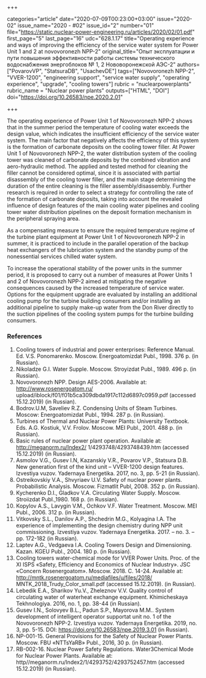 +++

categories="article"
date="2020-07-09T00:23:00+03:00"
issue="2020-02"
issue_name="2020 - #02"
issue_id="2"
number="01"
file="https://static.nuclear-power-engineering.ru/articles/2020/02/01.pdf"
first_page="5"
last_page="16"
udc="628.1.17"
title="Operating experience and ways of improving the efficiency of the service water system for Power Unit 1 and 2 at novovoronezh NPP-2"
original_title="Опыт эксплуатации и пути повышения эффективности работы системы технического водоснабжения энергоблоков № 1, 2 Нововоронежской АЭС-2"
authors=["PovarovVP", "StatsuraDB", "UsachevDE"]
tags=["Novovoronezh NPP-2", "VVER-1200", "engineering support", "service water supply", "operating experience", "upgrade", "cooling towers"]
rubric = "nuclearpowerplants"
rubric_name = "Nuclear power plants"
outputs=["HTML", "DOI"]
doi="https://doi.org/10.26583/npe.2020.2.01"

+++

The operating experience of Power Unit 1 of Novovoronezh NPP-2 shows that in the summer period the temperature of cooling water exceeds the design value, which indicates the insufficient efficiency of the service water system. The main factor that negatively affects the efficiency of this system is the formation of carbonate deposits on the cooling tower filler. At Power Unit 1 of Novovoronezh NPP-2, the water distribution system of the cooling tower was cleaned of carbonate deposits by the combined vibration and aero-hydraulic method. The applied and tested method for cleaning the filler cannot be considered optimal, since it is associated with partial disassembly of the cooling tower filler, and the main stage determining the duration of the entire cleaning is the filler assembly/disassembly. Further research is required in order to select a strategy for controlling the rate of the formation of carbonate deposits, taking into account the revealed influence of design features of the main cooling water pipelines and cooling tower water distribution pipelines on the deposit formation mechanism in the peripheral spraying area. 

As a compensating measure to ensure the required temperature regime of the turbine plant equipment at Power Unit 1 of Novovoronezh NPP-2 in summer, it is practiced to include in the parallel operation of the backup heat exchangers of the lubrication system and the standby pump of the nonessential services chilled water system. 

To increase the operational stability of the power units in the summer period, it is proposed to carry out a number of measures at Power Units 1 and 2 of Novovoronezh NPP-2 aimed at mitigating the negative consequences caused by the increased temperature of service water. Options for the equipment upgrade are evaluated by installing an additional cooling pump for the turbine building consumers and/or installing an additional pipeline to supply make-up water from the Don River directly to the suction pipelines of the cooling system pumps for the turbine building consumers.

### References

1. Cooling towers of industrial and power enterprises: Reference Manual. Ed. V.S. Ponomarenko. Moscow. Energoatomizdat Publ., 1998. 376 p. (in Russian). 
2. Nikoladze G.I. Water Supple. Moscow. Stroyizdat Publ., 1989. 496 p. (in Russian). 
3. Novovoronezh NPP. Design AES-2006. Available at:  http://www.rosenergoatom.ru/ upload/iblock/f01/f01b5ca309dbda1917c112d6897c0959.pdf (accessed 15.12.2019) (in Russian). 
4. Bodrov.U.M, Saveliev R.Z. Condensing Units of Steam Turbines. Moscow: Energoatomizdat Publ., 1994. 287 p. (in Russian). 
5. Turbines of Thermal and Nuclear Power Plants: University Textbook. Eds. A.G. Kostiuk, V.V. Frolov. Moscow. MEI Publ., 2001. 488 p. (in Russian). 
6. Basic rules of nuclear power plant operation. Available at: http://meganorm.ru/Index2/ 1/4293748/4293748439.htm (accessed 15.12.2019) (in Russian). 
7. Asmolov V.G., Gusev I.N, Kazanskiy V.R., Povarov V.P., Statsura D.B. New generation first of the kind unit – VVER-1200 design features. Izvestiya vuzov. Yadernaya Energetika. 2017, no. 3, pp. 5-21 (in Russian). 
8. Ostreikovskiy V.A., Shvyriaev U.V. Safety of nuclear power plants. Probabilistic Analysis. Moscow. Fizmatlit Publ, 2008. 352 p. (in Russian). 
9. Kycherenko D.I., Gladkov V.A. Circulating Water Supply. Moscow. Stroiizdat Publ.,1980. 168 p. (in Russian). 
10. Kopylov A.S., Lavygin V.M., Ochkov V.F. Water Treatment. Moscow. MEI Publ., 2006. 312 p. (in Russian). 
11. Vitkovsky S.L., Danilov A.P., Shchedrin M.G., Kolyagina I.A. The experience of implementing the design chemistry during NPP unit commissioning. Izvestiya vuzov. Yadernaya Energetika. 2017. – no. 3. – pp. 172-182 (in Russian). 
12. Laptev A.G., Vedgaeva I.A. Cooling Towers Design and Dimensioning. Kazan. KGEU Publ., 2004. 180 p. (in Russian). 
13. Cooling towers water-chemical mode for VVER Power Units. Proc. of the XI ISPS «Safety, Efficiency and Economics of Nuclear Industry». JSC «Concern Rosenergoatom». Moscow. 2018. С. 14-24. Available at: http://mntk.rosenergoatom.ru/mediafiles/u/files/2018/ MNTK_2018_Trudy_Color_small.pdf (accessed 15.12.2019). (in Russian). 
14. Lebedik E.A., Sharikov Yu.V., Zheleznov V.V. Quality control of circulating water of waterheat exchange equipment. Khimicheskaya Tekhnologiya. 2016, no. 1, pp. 38-44 (in Russian). 
15. Gusev I.N., Solovyev B.L., Padun S.P., Mayorova M.M.. System development of intelligent operator supportat unit no. 1 of the Novovoronezh NPP-2. Izvestiya vuzov. Yadernaya Energetika. 2019, no. 3, pp. 5-15. DOI: https://doi.org/10.26583/npe.2019.3.01 (in Russian). 
16. NP-001-15. General Provisions for the Safety of Nuclear Power Plants. Moscow. FBU «NTTsYaRB» Publ., 2016, 30 p. (in Russian). 
17. RB-002-16. Nuclear Power Safety Regulations. Water3Chemical Mode for Nuclear Power Plants. Available at: http//meganorm.ru/Index2/1/4293752/4293752457.htm (accessed 15.12.2019) (in Russian). 